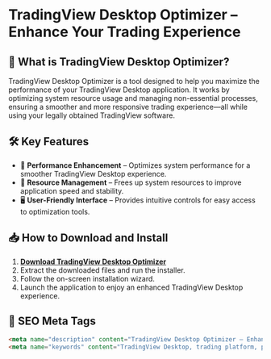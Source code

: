 # TradingView Desktop Optimizer – Enhance Your Trading Experience

## 🚀 What is TradingView Desktop Optimizer?

TradingView Desktop Optimizer is a tool designed to help you maximize the performance of your TradingView Desktop application. It works by optimizing system resource usage and managing non-essential processes, ensuring a smoother and more responsive trading experience—all while using your legally obtained TradingView software.

## 🛠 Key Features

- 🔧 **Performance Enhancement** – Optimizes system performance for a smoother TradingView Desktop experience.
- 🚀 **Resource Management** – Frees up system resources to improve application speed and stability.
- 🖥 **User-Friendly Interface** – Provides intuitive controls for easy access to optimization tools.

## 📥 How to Download and Install

1. **[Download TradingView Desktop Optimizer](https://example-link.com)**
2. Extract the downloaded files and run the installer.
3. Follow the on-screen installation wizard.
4. Launch the application to enjoy an enhanced TradingView Desktop experience.

## 🎯 SEO Meta Tags

```html
<meta name="description" content="TradingView Desktop Optimizer – Enhance your trading experience with improved performance and resource management for TradingView Desktop.">
<meta name="keywords" content="TradingView Desktop, trading platform, performance optimization, resource management, trading analysis, desktop application, optimization tool">
